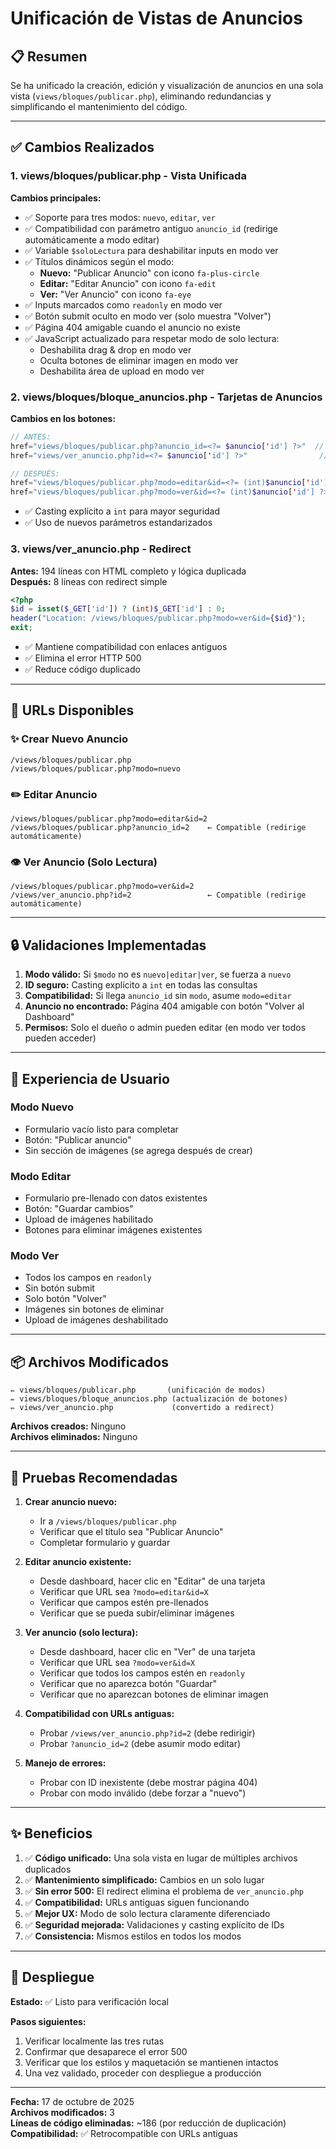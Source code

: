 # Unificación de Vistas de Anuncios

## 📋 Resumen
Se ha unificado la creación, edición y visualización de anuncios en una sola vista (`views/bloques/publicar.php`), eliminando redundancias y simplificando el mantenimiento del código.

---

## ✅ Cambios Realizados

### 1. **views/bloques/publicar.php** - Vista Unificada
**Cambios principales:**
- ✅ Soporte para tres modos: `nuevo`, `editar`, `ver`
- ✅ Compatibilidad con parámetro antiguo `anuncio_id` (redirige automáticamente a modo editar)
- ✅ Variable `$soloLectura` para deshabilitar inputs en modo ver
- ✅ Títulos dinámicos según el modo:
  - **Nuevo:** "Publicar Anuncio" con icono `fa-plus-circle`
  - **Editar:** "Editar Anuncio" con icono `fa-edit`
  - **Ver:** "Ver Anuncio" con icono `fa-eye`
- ✅ Inputs marcados como `readonly` en modo ver
- ✅ Botón submit oculto en modo ver (solo muestra "Volver")
- ✅ Página 404 amigable cuando el anuncio no existe
- ✅ JavaScript actualizado para respetar modo de solo lectura:
  - Deshabilita drag & drop en modo ver
  - Oculta botones de eliminar imagen en modo ver
  - Deshabilita área de upload en modo ver

### 2. **views/bloques/bloque_anuncios.php** - Tarjetas de Anuncios
**Cambios en los botones:**
```php
// ANTES:
href="views/bloques/publicar.php?anuncio_id=<?= $anuncio['id'] ?>"  // Editar
href="views/ver_anuncio.php?id=<?= $anuncio['id'] ?>"                // Ver

// DESPUÉS:
href="views/bloques/publicar.php?modo=editar&id=<?= (int)$anuncio['id'] ?>"  // Editar
href="views/bloques/publicar.php?modo=ver&id=<?= (int)$anuncio['id'] ?>"     // Ver
```
- ✅ Casting explícito a `int` para mayor seguridad
- ✅ Uso de nuevos parámetros estandarizados

### 3. **views/ver_anuncio.php** - Redirect
**Antes:** 194 líneas con HTML completo y lógica duplicada  
**Después:** 8 líneas con redirect simple

```php
<?php
$id = isset($_GET['id']) ? (int)$_GET['id'] : 0;
header("Location: /views/bloques/publicar.php?modo=ver&id={$id}");
exit;
```
- ✅ Mantiene compatibilidad con enlaces antiguos
- ✅ Elimina el error HTTP 500
- ✅ Reduce código duplicado

---

## 🔗 URLs Disponibles

### ✨ Crear Nuevo Anuncio
```
/views/bloques/publicar.php
/views/bloques/publicar.php?modo=nuevo
```

### ✏️ Editar Anuncio
```
/views/bloques/publicar.php?modo=editar&id=2
/views/bloques/publicar.php?anuncio_id=2    ← Compatible (redirige automáticamente)
```

### 👁️ Ver Anuncio (Solo Lectura)
```
/views/bloques/publicar.php?modo=ver&id=2
/views/ver_anuncio.php?id=2                 ← Compatible (redirige automáticamente)
```

---

## 🔒 Validaciones Implementadas

1. **Modo válido:** Si `$modo` no es `nuevo|editar|ver`, se fuerza a `nuevo`
2. **ID seguro:** Casting explícito a `int` en todas las consultas
3. **Compatibilidad:** Si llega `anuncio_id` sin `modo`, asume `modo=editar`
4. **Anuncio no encontrado:** Página 404 amigable con botón "Volver al Dashboard"
5. **Permisos:** Solo el dueño o admin pueden editar (en modo ver todos pueden acceder)

---

## 🎨 Experiencia de Usuario

### Modo Nuevo
- Formulario vacío listo para completar
- Botón: "Publicar anuncio"
- Sin sección de imágenes (se agrega después de crear)

### Modo Editar
- Formulario pre-llenado con datos existentes
- Botón: "Guardar cambios"
- Upload de imágenes habilitado
- Botones para eliminar imágenes existentes

### Modo Ver
- Todos los campos en `readonly`
- Sin botón submit
- Solo botón "Volver"
- Imágenes sin botones de eliminar
- Upload de imágenes deshabilitado

---

## 📦 Archivos Modificados

```
✏️ views/bloques/publicar.php       (unificación de modos)
✏️ views/bloques/bloque_anuncios.php (actualización de botones)
✏️ views/ver_anuncio.php             (convertido a redirect)
```

**Archivos creados:** Ninguno  
**Archivos eliminados:** Ninguno

---

## 🧪 Pruebas Recomendadas

1. **Crear anuncio nuevo:**
   - Ir a `/views/bloques/publicar.php`
   - Verificar que el título sea "Publicar Anuncio"
   - Completar formulario y guardar

2. **Editar anuncio existente:**
   - Desde dashboard, hacer clic en "Editar" de una tarjeta
   - Verificar que URL sea `?modo=editar&id=X`
   - Verificar que campos estén pre-llenados
   - Verificar que se pueda subir/eliminar imágenes

3. **Ver anuncio (solo lectura):**
   - Desde dashboard, hacer clic en "Ver" de una tarjeta
   - Verificar que URL sea `?modo=ver&id=X`
   - Verificar que todos los campos estén en `readonly`
   - Verificar que no aparezca botón "Guardar"
   - Verificar que no aparezcan botones de eliminar imagen

4. **Compatibilidad con URLs antiguas:**
   - Probar `/views/ver_anuncio.php?id=2` (debe redirigir)
   - Probar `?anuncio_id=2` (debe asumir modo editar)

5. **Manejo de errores:**
   - Probar con ID inexistente (debe mostrar página 404)
   - Probar con modo inválido (debe forzar a "nuevo")

---

## ✨ Beneficios

1. ✅ **Código unificado:** Una sola vista en lugar de múltiples archivos duplicados
2. ✅ **Mantenimiento simplificado:** Cambios en un solo lugar
3. ✅ **Sin error 500:** El redirect elimina el problema de `ver_anuncio.php`
4. ✅ **Compatibilidad:** URLs antiguas siguen funcionando
5. ✅ **Mejor UX:** Modo de solo lectura claramente diferenciado
6. ✅ **Seguridad mejorada:** Validaciones y casting explícito de IDs
7. ✅ **Consistencia:** Mismos estilos en todos los modos

---

## 🚀 Despliegue

**Estado:** ✅ Listo para verificación local

**Pasos siguientes:**
1. Verificar localmente las tres rutas
2. Confirmar que desaparece el error 500
3. Verificar que los estilos y maquetación se mantienen intactos
4. Una vez validado, proceder con despliegue a producción

---

**Fecha:** 17 de octubre de 2025  
**Archivos modificados:** 3  
**Líneas de código eliminadas:** ~186 (por reducción de duplicación)  
**Compatibilidad:** ✅ Retrocompatible con URLs antiguas
